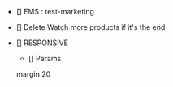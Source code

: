 - [] EMS : test-marketing
- [] Delete Watch more products if it's the end
- [] RESPONSIVE
	- [] Params


	margin 20